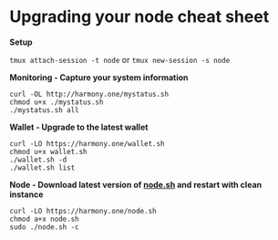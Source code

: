 # Upgrading your node cheat sheet

**Setup**

`tmux attach-session -t node` or `tmux new-session -s node`

**Monitoring - Capture your system information**
```
curl -OL http://harmony.one/mystatus.sh
chmod u+x ./mystatus.sh
./mystatus.sh all
```

**Wallet - Upgrade to the latest wallet**
```
curl -LO https://harmony.one/wallet.sh
chmod u+x wallet.sh
./wallet.sh -d
./wallet.sh list
```

**Node - Download latest version of [node.sh](https://harmony.one/node.sh) and restart with clean instance**
```
curl -LO https://harmony.one/node.sh
chmod a+x node.sh
sudo ./node.sh -c
```
